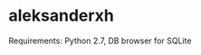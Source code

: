 # aleksanderxh

Requirements:
            Python 2.7,
            DB browser for SQLite
            

